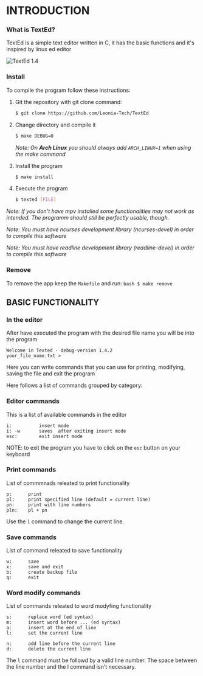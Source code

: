 # INTRODUCTION
### What is TextEd? 
TextEd is a simple text editor written in C, it has the basic functions and it's inspired by linux ed editor   

![TextEd 1.4](https://i.ibb.co/4t9r685/Text-Ed-1-4.png)

### Install
To compile the program follow these instructions: 

 1. Git the repository with git clone command: 
    ```bash
    $ git clone https://github.com/Leonia-Tech/TextEd
    ```

2. Change directory and compile it
    ```bash
    $ make DEBUG=0
    ```

    *Note: On __Arch Linux__ you should always add `ARCH_LINUX=1` when using the make command*

3. Install the program
    ```bash
    $ make install
    ```

3. Execute the program 
    ``` bash 
    $ texted [FILE] 
    ```
*Note: If you don't have mpv installed some functionalities may not work as intended. The programm should still be perfectly usable, though.*

*Note: You must have ncurses development library (ncurses-devel) in order to compile this software*

*Note: You must have readline development library (readline-devel) in order to compile this software*

### Remove
To remove the app keep the `Makefile` and run:
    ```bash
    $ make remove
    ```

## BASIC FUNCTIONALITY

### In the editor 
After have executed the program with the desired file name you will be into the program 

```
Welcome in Texted - debug-version 1.4.2
your_file_name.txt > 
```
        
Here you can write commands that you can use for printing, modifying, saving the file and exit the program    

Here follows a list of commands  grouped by category: 

 
### Editor commands 
This is a list of available commands in the editor 


``` 
i:          insert mode
i: -w       saves  after exiting insert mode
esc:        exit insert mode 
```
NOTE: to exit the program you have to click on the `esc` button on your keyboard 
### Print commands
List of commmnads releated to print functionality

```
p:		print
pl:		print specified line (default = current line)
pn:		print with line numbers 
pln:	pl + pn
```

Use the `l` command to change the current line. 

### Save commands
List of command releated to save functionality  
```
w:		save
x:		save and exit
b:		create backup file
q:		exit 
```

### Word modify commands
List of commands releated to word modyfing functionality
```
s:		replace word (ed syntax)
m:		insert word before ... (ed syntax)
a:		insert at the end of line 
l:		set the current line

n:		add line before the current line 
d:		delete the current line
```

The `l` command must be followd by a valid line number. The space between the line number and the l command isn't necessary.